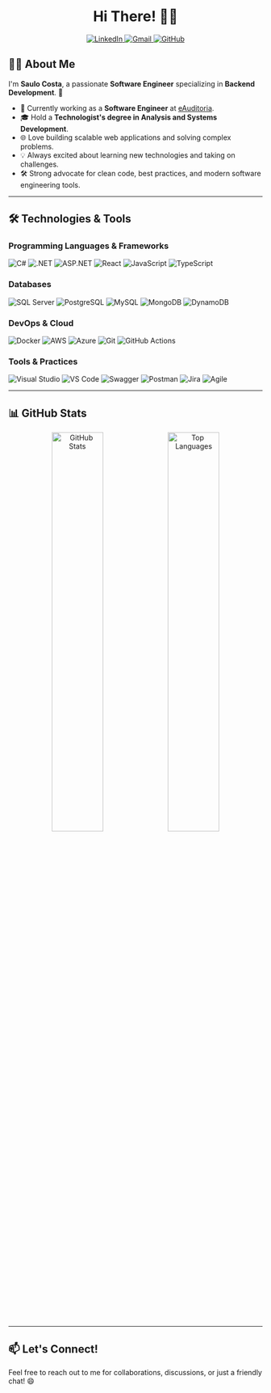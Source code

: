 <h1 align="center">Hi There! 👋🤖</h1>

<p align="center">
  <a href="https://www.linkedin.com/in/saulo-marcos/">
    <img src="https://img.shields.io/badge/-LinkedIn-6633cc?style=flat-square&logo=Linkedin&logoColor=white" alt="LinkedIn">
  </a>
  <a href="mailto:saulomlcosta10@gmail.com">
    <img src="https://img.shields.io/badge/-saulomlcosta10@gmail.com-6633cc?style=flat-square&logo=Gmail&logoColor=white" alt="Gmail">
  </a>
  <a href="https://github.com/saulomlcosta">
    <img src="https://img.shields.io/badge/-GitHub-6633cc?style=flat-square&logo=GitHub&logoColor=white" alt="GitHub">
  </a>
</p>

## 👨‍💻 About Me

I'm **Saulo Costa**, a passionate **Software Engineer** specializing in **Backend Development**. 🚀

- 💼 Currently working as a **Software Engineer** at [eAuditoria](https://www.e-auditoria.com.br/).
- 🎓 Hold a **Technologist's degree in Analysis and Systems Development**.
- 🌐 Love building scalable web applications and solving complex problems.
- 💡 Always excited about learning new technologies and taking on challenges.
- 🛠️ Strong advocate for clean code, best practices, and modern software engineering tools.

---

## 🛠️ Technologies & Tools

### Programming Languages & Frameworks
<p align="left">
  <img src="https://img.shields.io/badge/-C%23-239120?style=flat-square&logo=c-sharp&logoColor=white" alt="C#">
  <img src="https://img.shields.io/badge/-.NET-512BD4?style=flat-square&logo=.net&logoColor=white" alt=".NET">
  <img src="https://img.shields.io/badge/-ASP.NET-512BD4?style=flat-square&logo=.net&logoColor=white" alt="ASP.NET">
  <img src="https://img.shields.io/badge/-React-61DAFB?style=flat-square&logo=react&logoColor=white" alt="React">
  <img src="https://img.shields.io/badge/-JavaScript-F7DF1E?style=flat-square&logo=javascript&logoColor=black" alt="JavaScript">
  <img src="https://img.shields.io/badge/-TypeScript-3178C6?style=flat-square&logo=typescript&logoColor=white" alt="TypeScript">
</p>

### Databases
<p align="left">
  <img src="https://img.shields.io/badge/-SQL%20Server-CC2927?style=flat-square&logo=microsoft-sql-server&logoColor=white" alt="SQL Server">
  <img src="https://img.shields.io/badge/-PostgreSQL-4169E1?style=flat-square&logo=postgresql&logoColor=white" alt="PostgreSQL">
  <img src="https://img.shields.io/badge/-MySQL-4479A1?style=flat-square&logo=mysql&logoColor=white" alt="MySQL">
  <img src="https://img.shields.io/badge/-MongoDB-47A248?style=flat-square&logo=mongodb&logoColor=white" alt="MongoDB">
  <img src="https://img.shields.io/badge/-DynamoDB-4053D6?style=flat-square&logo=amazon-dynamodb&logoColor=white" alt="DynamoDB">
</p>

### DevOps & Cloud
<p align="left">
  <img src="https://img.shields.io/badge/-Docker-2496ED?style=flat-square&logo=docker&logoColor=white" alt="Docker">
  <img src="https://img.shields.io/badge/-AWS-232F3E?style=flat-square&logo=amazon-aws&logoColor=white" alt="AWS">
  <img src="https://img.shields.io/badge/-Azure-0089D6?style=flat-square&logo=microsoft-azure&logoColor=white" alt="Azure">
  <img src="https://img.shields.io/badge/-Git-F05032?style=flat-square&logo=git&logoColor=white" alt="Git">
  <img src="https://img.shields.io/badge/-GitHub%20Actions-2088FF?style=flat-square&logo=github-actions&logoColor=white" alt="GitHub Actions">
</p>

### Tools & Practices
<p align="left">
  <img src="https://img.shields.io/badge/-Visual%20Studio-5C2D91?style=flat-square&logo=visual-studio&logoColor=white" alt="Visual Studio">
  <img src="https://img.shields.io/badge/-Visual%20Studio%20Code-007ACC?style=flat-square&logo=visual-studio-code&logoColor=white" alt="VS Code">
  <img src="https://img.shields.io/badge/-Swagger-85EA2D?style=flat-square&logo=swagger&logoColor=black" alt="Swagger">
  <img src="https://img.shields.io/badge/-Postman-FF6C37?style=flat-square&logo=postman&logoColor=white" alt="Postman">
  <img src="https://img.shields.io/badge/-Jira-0052CC?style=flat-square&logo=jira&logoColor=white" alt="Jira">
  <img src="https://img.shields.io/badge/-Agile-009688?style=flat-square&logo=agile&logoColor=white" alt="Agile">
</p>

---

## 📊 GitHub Stats

<div align="center">
  <img width="45%" src="https://github-readme-stats.vercel.app/api?username=saulomlcosta&show_icons=true&theme=radical&hide_border=true&title_color=8f00ff&text_color=ffffff&bg_color=0d1117" alt="GitHub Stats">
  <img width="45%" src="https://github-readme-stats.vercel.app/api/top-langs/?username=saulomlcosta&layout=compact&hide_border=true&title_color=8f00ff&text_color=ffffff&bg_color=0d1117" alt="Top Languages">
</div>

---

## 📫 Let's Connect!

Feel free to reach out to me for collaborations, discussions, or just a friendly chat! 😄

